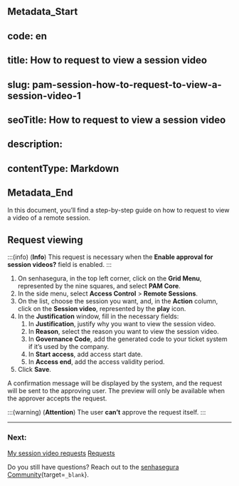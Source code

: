 ## Metadata_Start 
## code: en
## title: How to request to view a session video 
## slug: pam-session-how-to-request-to-view-a-session-video-1 
## seoTitle: How to request to view a session video 
## description:  
## contentType: Markdown 
## Metadata_End
In this document, you’ll find a step-by-step guide on how to request to view a video of a remote session.

## Request viewing
:::(info) (**Info**)
This request is necessary when the **Enable approval for session videos?** field is enabled.
:::
1. On senhasegura, in the top left corner, click on the **Grid Menu**, represented by the nine squares, and select **PAM Core**.
2. In the side menu, select **Access Control** > **Remote Sessions**.
3. On the list, choose the session you want, and, in the **Action** column, click on the **Session video**, represented by the **play** icon.
4. In the **Justification** window, fill in the necessary fields:
    1. In **Justification**, justify why you want to view the session video.
    2. In **Reason**, select the reason you want to view the session video.
    3. In **Governance Code**, add the generated code to your ticket system if it’s used by the company.
    4. In **Start access**, add access start date.
    5. In **Access end**, add the access validity period.
5. Click **Save**.

A confirmation message will be displayed by the system, and the request will be sent to the approving user. The preview will only be available when the approver accepts the request.

:::(warning) (**Attention**)
The user **can’t** approve the request itself.
:::

---
### Next:
[My session video requests](/v3-32/docs/pam-session-my-session-video-requests)
[Requests](/v3-32/docs/pam-session-requests-video)

Do you still have questions? Reach out to the [senhasegura Community](https://community.senhasegura.io/){target=`_blank`}.